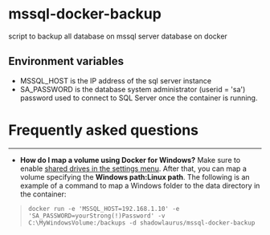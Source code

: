 # mssql-docker-backup
script to backup all database on mssql server database on docker

## Environment variables
- MSSQL_HOST is the IP address of the sql server instance
- SA_PASSWORD is the database system administrator (userid = 'sa') password used to connect to SQL Server once the container is running.

# Frequently asked questions 
---
- **How do I map a volume using Docker for Windows?** Make sure to enable [shared drives in the settings menu](https://docs.docker.com/docker-for-windows/#shared-drives). After that, you can map a volume specifying the **Windows path:Linux path**. The following is an example of a command to map a Windows folder to the data directory in the container:

> ``docker run -e 'MSSQL_HOST=192.168.1.10' -e 'SA_PASSWORD=yourStrong(!)Password' -v C:\MyWindowsVolume:/backups -d shadowlaurus/mssql-docker-backup``
